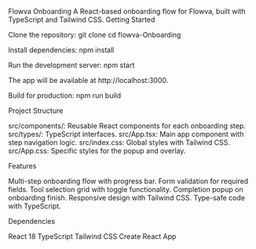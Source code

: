 Flowva Onboarding
A React-based onboarding flow for Flowva, built with TypeScript and Tailwind CSS.
Getting Started

Clone the repository:
git clone <repository-url>
cd flowva-Onboarding

Install dependencies:
npm install

Run the development server:
npm start

The app will be available at http://localhost:3000.

Build for production:
npm run build

Project Structure

src/components/: Reusable React components for each onboarding step.
src/types/: TypeScript interfaces.
src/App.tsx: Main app component with step navigation logic.
src/index.css: Global styles with Tailwind CSS.
src/App.css: Specific styles for the popup and overlay.

Features

Multi-step onboarding flow with progress bar.
Form validation for required fields.
Tool selection grid with toggle functionality.
Completion popup on onboarding finish.
Responsive design with Tailwind CSS.
Type-safe code with TypeScript.

Dependencies

React 18
TypeScript
Tailwind CSS
Create React App
